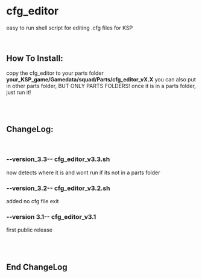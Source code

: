 # cfg_editor
easy to run shell script for editing .cfg files for KSP
 
<br>

## How To Install:
copy the cfg_editor to your parts folder **your_KSP_game/Gamedata/squad/Parts/cfg_editor_vX.X**
you can also put in other parts folder, BUT ONLY PARTS FOLDERS!
once it is in a parts folder, just run it!



<br>
<br>

## ChangeLog:
<br>


### --version_3.3-- cfg_editor_v3.3.sh
  now detects where it is and wont run if its not in a parts folder
<br>

### --version_3.2-- cfg_editor_v3.2.sh
  added no cfg file exit
<br>
 
### --version 3.1-- cfg_editor_v3.1
  first public release
<br>


<br>
<br>

## End ChangeLog

<br>

